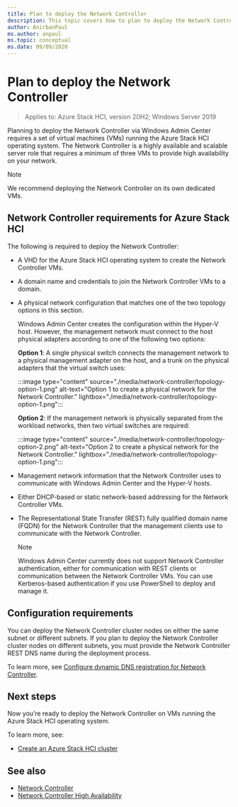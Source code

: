 ```yaml
---
title: Plan to deploy the Network Controller
description: This topic covers how to plan to deploy the Network Controller via Windows Admin Center on a set of virtual machines (VMs) running the Azure Stack HCI operating system.
author: AnirbanPaul
ms.author: anpaul
ms.topic: conceptual
ms.date: 09/09/2020
---
```


# Plan to deploy the Network Controller

>Applies to: Azure Stack HCI, version 20H2; Windows Server 2019

Planning to deploy the Network Controller via Windows Admin Center requires a set of virtual machines (VMs) running the Azure Stack HCI operating system. The Network Controller is a highly available and scalable server role that requires a minimum of three VMs to provide high availability on your network.

   >[!NOTE]
   > We recommend deploying the Network Controller on its own dedicated VMs.

## Network Controller requirements for Azure Stack HCI
The following is required to deploy the Network Controller:
- A VHD for the Azure Stack HCI operating system to create the Network Controller VMs.
- A domain name and credentials to join the Network Controller VMs to a domain.
- A physical network configuration that matches one of the two topology options in this section.

    Windows Admin Center creates the configuration within the Hyper-V host. However, the management network must connect to the host physical adapters according to one of the following two options:

    **Option 1**: A single physical switch connects the management network to a physical management adapter on the host, and a trunk on the physical adapters that the virtual switch uses:

    :::image type="content" source="./media/network-controller/topology-option-1.png" alt-text="Option 1 to create a physical network for the Network Controller." lightbox="./media/network-controller/topology-option-1.png":::

    **Option 2**: If the management network is physically separated from the workload networks, then two virtual switches are required:

    :::image type="content" source="./media/network-controller/topology-option-2.png" alt-text="Option 2 to create a physical network for the Network Controller." lightbox="./media/network-controller/topology-option-1.png":::

- Management network information that the Network Controller uses to communicate with Windows Admin Center and the Hyper-V hosts.
- Either DHCP-based or static network-based addressing for the Network Controller VMs.
- The Representational State Transfer (REST) fully qualified domain name (FQDN) for the Network Controller that the management clients use to communicate with the Network Controller.

   >[!NOTE]
   > Windows Admin Center currently does not support Network Controller authentication, either for communication with REST clients or communication between the Network Controller VMs. You can use Kerberos-based authentication if you use PowerShell to deploy and manage it.

## Configuration requirements
You can deploy the Network Controller cluster nodes on either the same subnet or different subnets. If you plan to deploy the Network Controller cluster nodes on different subnets, you must provide the Network Controller REST DNS name during the deployment process.

To learn more, see [Configure dynamic DNS registration for Network Controller](/windows-server/networking/sdn/plan/installation-and-preparation-requirements-for-deploying-network-controller#step-3-configure-dynamic-dns-registration-for-network-controller).


## Next steps
Now you’re ready to deploy the Network Controller on VMs running the Azure Stack HCI operating system.

To learn more, see:
- [Create an Azure Stack HCI cluster](../deploy/create-cluster.md)

## See also
- [Network Controller](/windows-server/networking/sdn/technologies/network-controller/network-controller)
- [Network Controller High Availability](/windows-server/networking/sdn/technologies/network-controller/network-controller-high-availability)